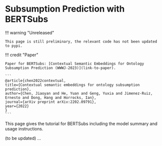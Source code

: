 # Subsumption Prediction with BERTSubs

!!! warning "Unreleased"

    This page is still preliminary, the relevant code has not been updated to pypi.

!!! credit "Paper"

    Paper for BERTSubs: [Contextual Semantic Embeddings for Ontology Subsumption Prediction (WWWJ-2023)](link-to-paper).

    ```
    @article{chen2022contextual,
    title={Contextual semantic embeddings for ontology subsumption prediction},
    author={Chen, Jiaoyan and He, Yuan and Geng, Yuxia and Jimenez-Ruiz, Ernesto and Dong, Hang and Horrocks, Ian},
    journal={arXiv preprint arXiv:2202.09791},
    year={2022}
    }
    ```


This page gives the tutorial for $\textsf{BERTSubs}$ including the model summary and usage instructions.

(to be updated) ...

